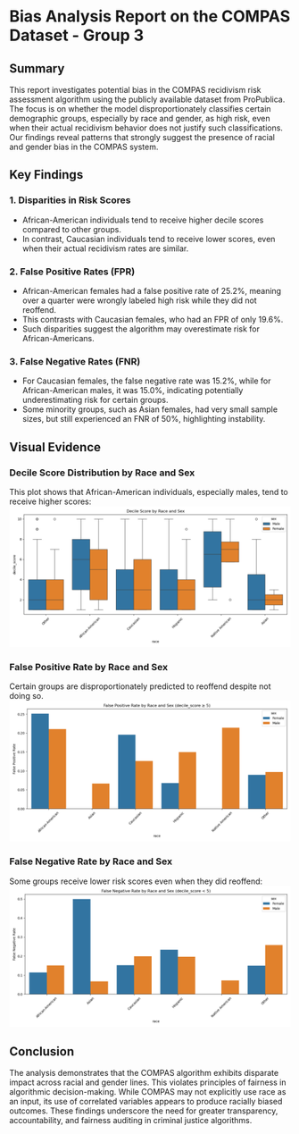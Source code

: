 
# Bias Analysis Report on the COMPAS Dataset - Group 3

## Summary
This report investigates potential bias in the COMPAS recidivism risk assessment algorithm using the publicly available dataset from ProPublica. The focus is on whether the model disproportionately classifies certain demographic groups, especially by race and gender, as high risk, even when their actual recidivism behavior does not justify such classifications. Our findings reveal patterns that strongly suggest the presence of racial and gender bias in the COMPAS system.

## Key Findings

### 1. Disparities in Risk Scores
- African-American individuals tend to receive higher decile scores compared to other groups.
- In contrast, Caucasian individuals tend to receive lower scores, even when their actual recidivism rates are similar.

### 2. False Positive Rates (FPR)
- African-American females had a false positive rate of 25.2%, meaning over a quarter were wrongly labeled high risk while they did not reoffend.
- This contrasts with Caucasian females, who had an FPR of only 19.6%.
- Such disparities suggest the algorithm may overestimate risk for African-Americans.

### 3. False Negative Rates (FNR)
- For Caucasian females, the false negative rate was 15.2%, while for African-American males, it was 15.0%, indicating potentially underestimating risk for certain groups.
- Some minority groups, such as Asian females, had very small sample sizes, but still experienced an FNR of 50%, highlighting instability.

## Visual Evidence

### Decile Score Distribution by Race and Sex
This plot shows that African-American individuals, especially males, tend to receive higher scores:
![Decile Score by Race and Sex](https://github.com/banafshebamdad/compas-analysis/raw/master/DSAL_Madrid/analyze_compas_bias_plot/decile_score_by_race_and_sex.png)

### False Positive Rate by Race and Sex
Certain groups are disproportionately predicted to reoffend despite not doing so.
![False Positive Rate](https://github.com/banafshebamdad/compas-analysis/raw/master/DSAL_Madrid/analyze_compas_bias_plot/false_positive_rate_by_race_sex.png)

### False Negative Rate by Race and Sex
Some groups receive lower risk scores even when they did reoffend:
![False Negative Rate](https://github.com/banafshebamdad/compas-analysis/raw/master/DSAL_Madrid/analyze_compas_bias_plot/false_negative_rate_by_race_sex.png)

## Conclusion

The analysis demonstrates that the COMPAS algorithm exhibits disparate impact across racial and gender lines. This violates principles of fairness in algorithmic decision-making. While COMPAS may not explicitly use race as an input, its use of correlated variables appears to produce racially biased outcomes. These findings underscore the need for greater transparency, accountability, and fairness auditing in criminal justice algorithms.

